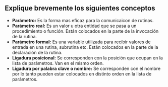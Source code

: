 ## Explique brevemente los siguientes conceptos

- **Parámetro:** Es la forma mas eficaz para la comunicaicon de rutinas.
- **Parámetro real:** Es un valor u otra entidad que se pasa a un procedimiento o función. Están colocados en la
parte de la invocación de la rutina.
- **Parámetro formal:** Es una variable utilizada para recibir valores de entrada en una rutina, subrutina etc. Están
colocados en la parte de la declaración de la rutina.
- **Ligadura posicional:** Se corresponden con la posición que ocupan en la lista de parámetros.
Van en el mismo orden.
- **Ligadura por palabra clave o nombre:** Se corresponden con el nombre por lo tanto pueden estar
colocados en distinto orden en la lista de parámetros.
